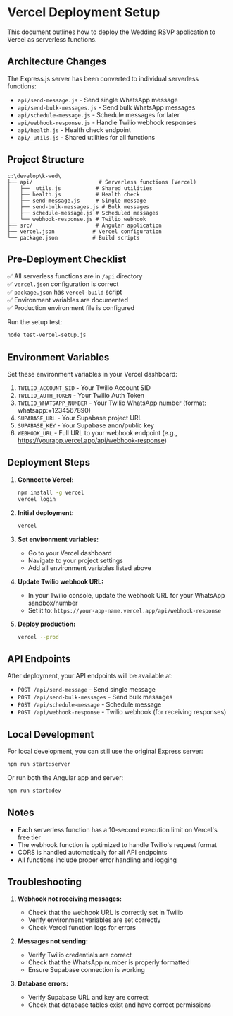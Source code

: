 # Vercel Deployment Setup

This document outlines how to deploy the Wedding RSVP application to Vercel as serverless functions.

## Architecture Changes

The Express.js server has been converted to individual serverless functions:

- `api/send-message.js` - Send single WhatsApp message
- `api/send-bulk-messages.js` - Send bulk WhatsApp messages  
- `api/schedule-message.js` - Schedule messages for later
- `api/webhook-response.js` - Handle Twilio webhook responses
- `api/health.js` - Health check endpoint
- `api/_utils.js` - Shared utilities for all functions

## Project Structure

```
c:\develop\k-wed\
├── api/                     # Serverless functions (Vercel)
│   ├── _utils.js           # Shared utilities
│   ├── health.js           # Health check
│   ├── send-message.js     # Single message
│   ├── send-bulk-messages.js # Bulk messages
│   ├── schedule-message.js # Scheduled messages
│   └── webhook-response.js # Twilio webhook
├── src/                    # Angular application
├── vercel.json            # Vercel configuration
└── package.json           # Build scripts
```

## Pre-Deployment Checklist

✅ All serverless functions are in `/api` directory  
✅ `vercel.json` configuration is correct  
✅ `package.json` has `vercel-build` script  
✅ Environment variables are documented  
✅ Production environment file is configured  

Run the setup test:
```bash
node test-vercel-setup.js
```

## Environment Variables

Set these environment variables in your Vercel dashboard:

1. `TWILIO_ACCOUNT_SID` - Your Twilio Account SID
2. `TWILIO_AUTH_TOKEN` - Your Twilio Auth Token
3. `TWILIO_WHATSAPP_NUMBER` - Your Twilio WhatsApp number (format: whatsapp:+1234567890)
4. `SUPABASE_URL` - Your Supabase project URL
5. `SUPABASE_KEY` - Your Supabase anon/public key
6. `WEBHOOK_URL` - Full URL to your webhook endpoint (e.g., https://yourapp.vercel.app/api/webhook-response)

## Deployment Steps

1. **Connect to Vercel:**
   ```bash
   npm install -g vercel
   vercel login
   ```

2. **Initial deployment:**
   ```bash
   vercel
   ```

3. **Set environment variables:**
   - Go to your Vercel dashboard
   - Navigate to your project settings
   - Add all environment variables listed above

4. **Update Twilio webhook URL:**
   - In your Twilio console, update the webhook URL for your WhatsApp sandbox/number
   - Set it to: `https://your-app-name.vercel.app/api/webhook-response`

5. **Deploy production:**
   ```bash
   vercel --prod
   ```

## API Endpoints

After deployment, your API endpoints will be available at:

- `POST /api/send-message` - Send single message
- `POST /api/send-bulk-messages` - Send bulk messages
- `POST /api/schedule-message` - Schedule message
- `POST /api/webhook-response` - Twilio webhook (for receiving responses)

## Local Development

For local development, you can still use the original Express server:

```bash
npm run start:server
```

Or run both the Angular app and server:

```bash
npm run start:dev
```

## Notes

- Each serverless function has a 10-second execution limit on Vercel's free tier
- The webhook function is optimized to handle Twilio's request format
- CORS is handled automatically for all API endpoints
- All functions include proper error handling and logging

## Troubleshooting

1. **Webhook not receiving messages:**
   - Check that the webhook URL is correctly set in Twilio
   - Verify environment variables are set correctly
   - Check Vercel function logs for errors

2. **Messages not sending:**
   - Verify Twilio credentials are correct
   - Check that the WhatsApp number is properly formatted
   - Ensure Supabase connection is working

3. **Database errors:**
   - Verify Supabase URL and key are correct
   - Check that database tables exist and have correct permissions

